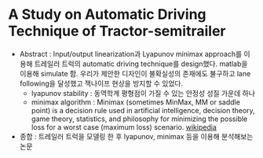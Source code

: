 # A Study on Automatic Driving Technique of Tractor-semitrailer

  - Abstract : Input/output linearization과 Lyapunov minimax approach를 이용해 트레일러 트럭의 automatic driving technique를 design했다. matlab을 이용해 simulate 함. 우리가 제안한 디자인이 불확실성의 존재에도 불구하고 lane following을 달성했고 잭나이프 현상을 방지할 수 있었다.
    - lyapunov stability : 동역학계 평형점이 가질 수 있는 안정성 성질 가운데 하나
    - minimax algorithm : Minimax (sometimes MinMax, MM or saddle point) is a decision rule used in artificial intelligence, decision theory, game theory, statistics, and philosophy for minimizing the possible loss for a worst case (maximum loss) scenario. [wikipedia](https://en.wikipedia.org/wiki/Minimax)
  - 종합 : 트레일러 트럭을 모델링 한 후 lyapunov, minimax 등을 이용해 분석해보는 논문